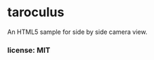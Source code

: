 taroculus
====================================
An HTML5 sample for side by side camera view.

### license: MIT

